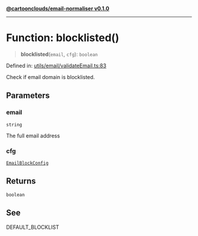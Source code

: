 [**@cartoonclouds/email-normaliser v0.1.0**](../README.md)

***

# Function: blocklisted()

> **blocklisted**(`email`, `cfg`): `boolean`

Defined in: [utils/email/validateEmail.ts:83](https://gitlab.com/good-life/glp-frontend/-/blob/main/packages/plugins/email-normaliser/src/utils/email/validateEmail.ts#L83)

Check if email domain is blocklisted.

## Parameters

### email

`string`

The full email address

### cfg

[`EmailBlockConfig`](../type-aliases/EmailBlockConfig.md)

## Returns

`boolean`

## See

DEFAULT_BLOCKLIST
